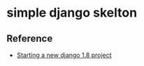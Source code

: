 # simple django skelton

## Reference

* [Starting a new django 1.8 project](https://simpleisbetterthancomplex.com/2015/11/30/starting-a-new-django-18-project.html)
